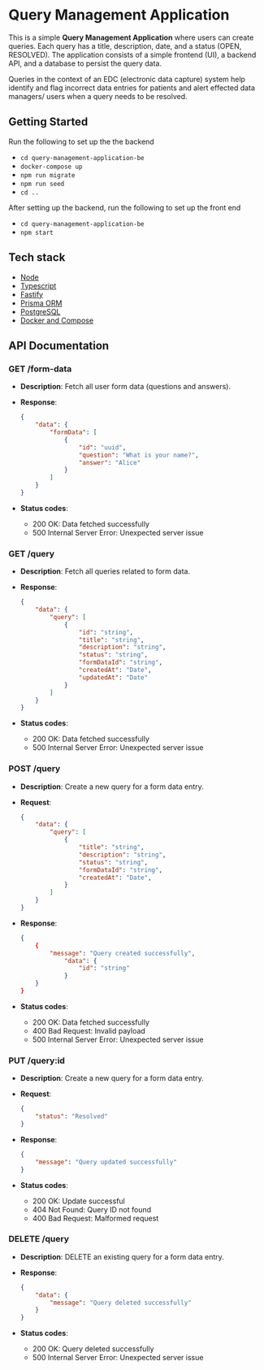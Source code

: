 # Query Management Application
This is a simple **Query Management Application** where users can create queries. Each query has a title, description, date, and a status (OPEN, RESOLVED). The application consists of a simple frontend (UI), a backend API, and a database to persist the query data.

Queries in the context of an EDC (electronic data capture) system help identify and flag incorrect data entries for patients and alert effected data managers/ users when a query needs to be resolved.

## Getting Started
Run the following to set up the the backend
- `cd query-management-application-be`
- `docker-compose up`
- `npm run migrate`
- `npm run seed`
- `cd ..`

After setting up the backend, run the following to set up the front end
- `cd query-management-application-be`
- `npm start`

## Tech stack
* [Node](https://nodejs.org/en/)
* [Typescript](www.google.com)
* [Fastify](https://www.fastify.io/)
* [Prisma ORM](https://www.prisma.io/)
* [PostgreSQL](https://www.postgresql.org/)
* [Docker and Compose](https://www.docker.com/)

## API Documentation

### GET /form-data
- **Description**: Fetch all user form data (questions and answers).

- **Response**:
    ```json
    {
        "data": {
            "formData": [
                {
                    "id": "uuid",
                    "question": "What is your name?",
                    "answer": "Alice"
                }
            ]
        }
    }
    ```

- **Status codes**:
    * 200 OK: Data fetched successfully
    * 500 Internal Server Error: Unexpected server issue

### GET /query
- **Description**: Fetch all queries related to form data.

- **Response**:
    ```json
    {
        "data": {
            "query": [
                {
                    "id": "string",
                    "title": "string",
                    "description": "string",
                    "status": "string",
                    "formDataId": "string",
                    "createdAt": "Date",
                    "updatedAt": "Date"
                }
            ]
        }
    }
    ```

- **Status codes**:
    * 200 OK: Data fetched successfully
    * 500 Internal Server Error: Unexpected server issue

### POST /query
- **Description**: Create a new query for a form data entry.

- **Request**:
    ```json
    {
        "data": {
            "query": [
                {
                    "title": "string",
                    "description": "string",
                    "status": "string",
                    "formDataId": "string",
                    "createdAt": "Date",
                }
            ]
        }
    }
    ```

- **Response**:
    ```json
    {
        {
            "message": "Query created successfully",
                "data": {
                    "id": "string"
                }
        }
    }
    ```

- **Status codes**:
    * 200 OK: Data fetched successfully
    * 400 Bad Request: Invalid payload
    * 500 Internal Server Error: Unexpected server issue

### PUT /query:id
- **Description**: Create a new query for a form data entry.

- **Request**:
    ```json
    {
        "status": "Resolved"
    }
    ```

- **Response**:
    ```json
    {
        "message": "Query updated successfully"
    }
    ```

- **Status codes**:
    * 200 OK: Update successful
    * 404 Not Found: Query ID not found
    * 400 Bad Request: Malformed request

### DELETE /query
- **Description**:  DELETE an existing query for a form data entry.

- **Response**:
    ```json
    {
        "data": {
            "message": "Query deleted successfully"
        }
    }
    ```

- **Status codes**:
    * 200 OK: Query deleted successfully
    * 500 Internal Server Error: Unexpected server issue
